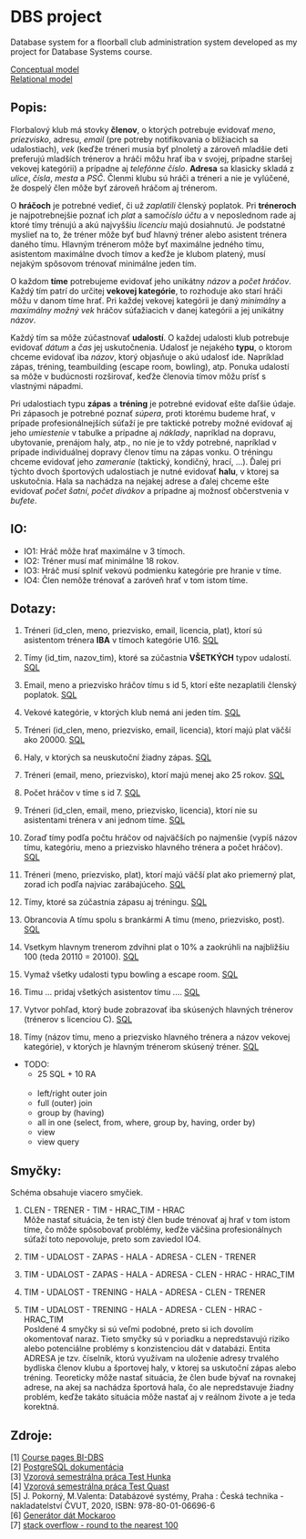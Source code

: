 
# DBS project

Database system for a floorball club administration system developed as my project for Database Systems course.

[Conceptual model](img/conceptual.png)  
[Relational model](img/relational.png)

## Popis:

Florbalový klub má stovky **členov**, o ktorých potrebuje evidovať *meno*, *priezvisko*, adresu, *email* (pre potreby notifikovania o blížiacich sa udalostiach), *vek* (keďže tréneri musia byť plnoletý a zároveň mladšie deti preferujú mladších trénerov a hráči môžu hrať iba v svojej, prípadne staršej vekovej kategórii) a prípadne aj *telefónne číslo*. **Adresa** sa klasicky skladá z *ulice*, *čísla*, *mesta* a *PSČ*. Členmi klubu sú hráči a tréneri a nie je vylúčené, že dospelý člen môže byť zároveň hráčom aj trénerom.

O **hráčoch** je potrebné vedieť, či už *zaplatili* členský poplatok. Pri **tréneroch** je najpotrebnejšie poznať ich *plat* a samo*číslo účtu* a v neposlednom rade aj ktoré tímy trénujú a akú najvyššiu *licenciu* majú dosiahnutú. Je podstatné myslieť na to, že tréner môže byť buď hlavný tréner alebo asistent trénera daného tímu. Hlavným trénerom môže byť maximálne jedného tímu, asistentom maximálne dvoch tímov a keďže je klubom platený, musí nejakým spôsovom trénovať minimálne jeden tím.

O každom **tíme** potrebujeme evidovať jeho unikátny *názov* a *počet hráčov*. Každý tím patrí do určitej **vekovej kategórie**, to rozhoduje ako starí hráči môžu v danom tíme hrať. Pri každej vekovej kategórii je daný *minimálny* a *maximálny možný vek* hráčov súťažiacich v danej kategórii a jej unikátny *názov*.

Každý tím sa môže zúčastnovať **udalostí**. O každej udalosti klub potrebuje evidovať *dátum* a *čas* jej uskutočnenia. Udalosť je nejakého **typu**, o ktorom chceme evidovať iba *názov*, ktorý objasňuje o akú udalosť ide. Napríklad zápas, tréning, teambuilding (escape room, bowling), atp. Ponuka udalostí sa môže v budúcnosti rozširovať, keďže členovia tímov môžu prísť s vlastnými nápadmi.

Pri udalostiach typu **zápas**  a **tréning** je potrebné evidovať ešte daľšie údaje. Pri zápasoch je potrebné poznať *súpera*, proti ktorému budeme hrať, v prípade profesionálnejších súťaží je pre taktické potreby možné evidovať aj jeho *umiestenie* v tabulke a prípadne aj *náklady*, napríklad na dopravu, ubytovanie, prenájom haly, atp., no nie je to vždy potrebné, napríklad v prípade individuálnej dopravy členov tímu na zápas vonku. O tréningu chceme evidovať jeho *zameranie* (taktický, kondičný, hrací, ...). Ďalej pri týchto dvoch športových udalostiach je nutné evidovať **halu**, v ktorej sa uskutočnia. Hala sa nachádza na nejakej adrese a ďalej chceme ešte evidovať *počet šatní*, *počet divákov* a prípadne aj možnosť občerstvenia v *bufete*.


## IO:
- IO1: Hráč môže hrať maximálne v 3 tímoch.
- IO2: Tréner musí mať minimálne 18 rokov.
- IO3: Hráč musí splniť vekovú podmienku kategórie pre hranie v tíme.
- IO4: Člen nemôže trénovať a zaróveň hrať v tom istom tíme.

## Dotazy:

1. Tréneri (id_clen, meno, priezvisko, email, licencia, plat), ktorí sú asistentom trénera **IBA** v tímoch kategórie U16.
   [SQL](sql/01.sql)
   
2. Tímy (id_tim, nazov_tim), ktoré sa zúčastnia **VŠETKÝCH** typov udalostí.
   [SQL](sql/02.sql)
   
3. Email, meno a priezvisko hráčov tímu s id 5, ktorí ešte nezaplatili členský poplatok.
   [SQL](sql/03.sql)
   
4. Vekové kategórie, v ktorých klub nemá ani jeden tím.
   [SQL](sql/04.sql)
   
5. Tréneri (id_clen, meno, priezvisko, email, licencia), ktorí majú plat väčší ako 20000.
   [SQL](sql/05.sql)
   
6. Haly, v ktorých sa neuskutoční žiadny zápas.
   [SQL](sql/06.sql)
   
7. Tréneri (email, meno, priezvisko), ktorí majú menej ako 25 rokov.
   [SQL](sql/07.sql)
   
8. Počet hráčov v tíme s id 7.
   [SQL](sql/08.sql)
   
9. Tréneri (id_clen, email, meno, priezvisko, licencia), ktorí nie su asistentami trénera v ani jednom tíme.
   [SQL](sql/09.sql)
   
10. Zoraď tímy podľa počtu hráčov od najväčších po najmenšie (vypíš názov tímu, kategóriu, meno a priezvisko hlavného trénera a počet hráčov).
   [SQL](sql/10.sql)
    
11. Tréneri (meno, priezvisko, plat), ktorí majú väčší plat ako priemerný plat, zorad ich podľa najviac zarábajúceho.
   [SQL](sql/11.sql)
    
12. Tímy, ktoré sa zúčastnia zápasu aj tréningu.
    [SQL](sql/12.sql)
    
13. Obrancovia A tímu spolu s brankármi A tímu (meno, priezvisko, post).
    [SQL](sql/13.sql)
    
14. Vsetkym hlavnym trenerom zdvihni plat o 10% a zaokrúhli na najbližšiu 100 (teda 20110 = 20100).
    [SQL](sql/14.sql)
    
15. Vymaž všetky udalosti typu bowling a escape room.
    [SQL](sql/15.sql)
    
16. Timu ... pridaj všetkých asistentov tímu ....
    [SQL](sql/16.sql)
    
17. Vytvor pohľad, ktorý bude zobrazovať iba skúsených hlavných trénerov (trénerov s licenciou C).
    [SQL](sql/17.sql)
    
18. Tímy (názov tímu, meno a priezvisko hlavného trénera a názov vekovej kategórie), v ktorých je hlavným trénerom skúsený tréner.
    [SQL](sql/18.sql)

- TODO:
    - 25 SQL + 10 RA  
      <br>
    - left/right outer join
    - full (outer) join
    - group by (having)
    - all in one (select, from, where, group by, having, order by)
    - view
    - view query
    

## Smyčky:

Schéma obsahuje viacero smyčiek.

1. CLEN - TRENER - TIM - HRAC_TIM - HRAC  
Môže nastať situácia, že ten istý člen bude trénovať aj hrať v tom istom tíme, čo môže spôsobovať problémy, keďže väčšina profesionálnych súťaží toto nepovoluje,  preto som zaviedol IO4.  

2. TIM - UDALOST - ZAPAS - HALA - ADRESA - CLEN - TRENER
3. TIM - UDALOST - ZAPAS - HALA - ADRESA - CLEN - HRAC - HRAC_TIM
4. TIM - UDALOST - TRENING - HALA - ADRESA - CLEN - TRENER
5. TIM - UDALOST - TRENING - HALA - ADRESA - CLEN - HRAC - HRAC_TIM  
Posldené 4 smyčky si sú veľmi podobné, preto si ich dovolím okomentovať naraz. Tieto smyčky sú v poriadku a nepredstavujú riziko alebo potenciálne problémy s konzistenciou dát v databázi. Entita ADRESA je tzv. číselník, ktorú využívam na uloženie adresy trvalého bydliska členov klubu a športovej haly, v ktorej sa uskutoční zápas alebo tréning. Teoreticky môže nastať situácia, že člen bude bývať na rovnakej adrese, na akej sa nachádza športová hala, čo ale nepredstavuje žiadny problém, keďže takáto situácia môže nastať aj v reálnom živote a je teda korektná.
   
## Zdroje:

[1] [Course pages BI-DBS](https://courses.fit.cvut.cz/BI-DBS/)  
[2] [PostgreSQL dokumentácia](https://www.postgresql.org/docs/current/)  
[3] [Vzorová semestrálna práca Test Hunka](https://users.fit.cvut.cz/~hunkajir/dbs2/main.xml)  
[4] [Vzorová semestrálna práca Test Quast](https://users.fit.cvut.cz/~hunkajir/dbs/main.xml)  
[5] J. Pokorný, M.Valenta: Databázové systémy, Praha : Česká technika - nakladatelství ČVUT, 2020, ISBN: 978-80-01-06696-6  
[6] [Generátor dát Mockaroo](https://www.mockaroo.com/)  
[7] [stack overflow - round to the nearest 100](https://stackoverflow.com/a/41210389)
